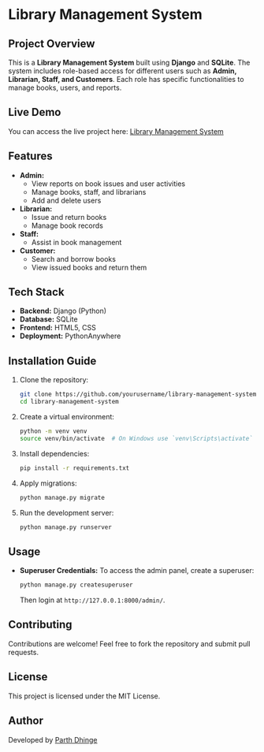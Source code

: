 # Library Management System

## Project Overview
This is a **Library Management System** built using **Django** and **SQLite**. The system includes role-based access for different users such as **Admin, Librarian, Staff, and Customers**. Each role has specific functionalities to manage books, users, and reports.

## Live Demo
You can access the live project here: [Library Management System](https://parthdhinge.pythonanywhere.com/)

## Features
- **Admin:**
  - View reports on book issues and user activities
  - Manage books, staff, and librarians
  - Add and delete users
- **Librarian:**
  - Issue and return books
  - Manage book records
- **Staff:**
  - Assist in book management
- **Customer:**
  - Search and borrow books
  - View issued books and return them

## Tech Stack
- **Backend:** Django (Python)
- **Database:** SQLite
- **Frontend:** HTML5, CSS
- **Deployment:** PythonAnywhere

## Installation Guide
1. Clone the repository:
   ```sh
   git clone https://github.com/yourusername/library-management-system.git
   cd library-management-system
   ```
2. Create a virtual environment:
   ```sh
   python -m venv venv
   source venv/bin/activate  # On Windows use `venv\Scripts\activate`
   ```
3. Install dependencies:
   ```sh
   pip install -r requirements.txt
   ```
4. Apply migrations:
   ```sh
   python manage.py migrate
   ```
5. Run the development server:
   ```sh
   python manage.py runserver
   ```

## Usage
- **Superuser Credentials:**
  To access the admin panel, create a superuser:
  ```sh
  python manage.py createsuperuser
  ```
  Then login at `http://127.0.0.1:8000/admin/`.

## Contributing
Contributions are welcome! Feel free to fork the repository and submit pull requests.

## License
This project is licensed under the MIT License.

## Author
Developed by [Parth Dhinge](https://github.com/yourusername)

